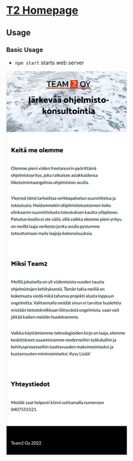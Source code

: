 # [T2 Homepage](https://team2.fi/)

## Usage

### Basic Usage

- `npm start` starts web server

![Alt text](screenshot.png?raw=true "Title")
